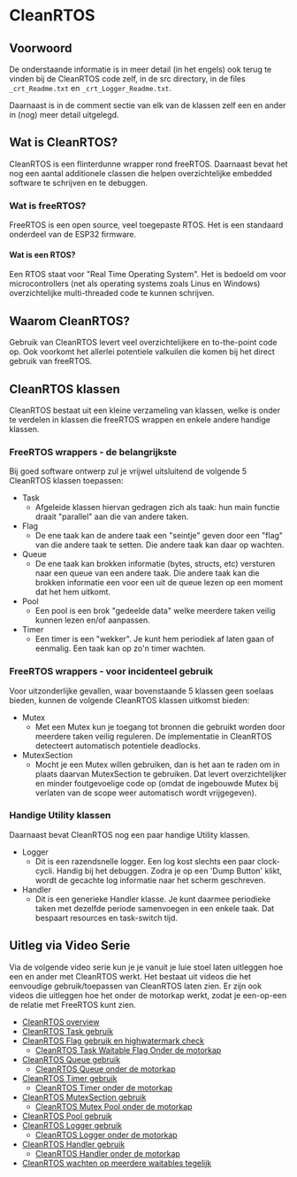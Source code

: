 # CleanRTOS

## Voorwoord

De onderstaande informatie is in meer detail (in het engels) ook terug te vinden bij de CleanRTOS code zelf, in de src directory, in de files ``_crt_Readme.txt`` en ``_crt_Logger_Readme.txt``.

Daarnaast is in de comment sectie van elk van de klassen zelf een en ander in (nog) meer detail uitgelegd.

## Wat is CleanRTOS?

CleanRTOS is een flinterdunne wrapper rond freeRTOS. Daarnaast bevat het nog een aantal additionele classen die helpen overzichtelijke embedded software te schrijven en te debuggen.

### Wat is freeRTOS?

FreeRTOS is een open source, veel toegepaste RTOS. Het is een standaard onderdeel van de ESP32 firmware.

#### Wat is een RTOS?

Een RTOS staat voor "Real Time Operating System". Het is bedoeld om voor microcontrollers (net als operating systems zoals Linus en Windows) overzichtelijke multi-threaded code te kunnen schrijven.

## Waarom CleanRTOS?

Gebruik van CleanRTOS levert veel overzichtelijkere en to-the-point code op. Ook voorkomt het allerlei potentiele valkuilen die komen bij het direct gebruik van freeRTOS. 

## CleanRTOS klassen

CleanRTOS bestaat uit een kleine verzameling van klassen, welke is onder te verdelen in klassen die freeRTOS wrappen en enkele andere handige klassen.

### FreeRTOS wrappers - de belangrijkste

Bij goed software ontwerp zul je vrijwel uitsluitend de volgende 5 CleanRTOS klassen toepassen:

- Task
  - Afgeleide klassen hiervan gedragen zich als taak: hun main functie draait "parallel" aan die van andere taken.
- Flag
  - De ene taak kan de andere taak een "seintje" geven door een "flag" van die andere taak te setten. Die andere taak kan daar op wachten.
- Queue
  - De ene taak kan brokken informatie (bytes, structs, etc) versturen naar een queue van een andere taak. Die andere taak kan die brokken informatie een voor een uit de queue lezen op een moment dat het hem uitkomt.
- Pool
  - Een pool is een brok "gedeelde data" welke meerdere taken veilig kunnen lezen en/of aanpassen.
- Timer
  - Een timer is een "wekker". Je kunt hem periodiek af laten gaan of eenmalig.  Een taak kan op zo'n timer wachten.

### FreeRTOS wrappers - voor incidenteel gebruik

Voor uitzonderlijke gevallen, waar bovenstaande 5 klassen geen soelaas bieden, kunnen de volgende CleanRTOS klassen uitkomst bieden:

- Mutex
  - Met een Mutex kun je toegang tot bronnen die gebruikt worden door meerdere taken veilig reguleren. De implementatie in CleanRTOS detecteert automatisch potentiele deadlocks.
- MutexSection
  - Mocht je een Mutex willen gebruiken, dan is het aan te raden om in plaats daarvan MutexSection te gebruiken. Dat levert overzichtelijker en minder foutgevoelige code op (omdat de ingebouwde Mutex bij verlaten van de scope weer automatisch wordt vrijgegeven).

### Handige Utility klassen

Daarnaast bevat CleanRTOS nog een paar handige Utility klassen.

- Logger
  - Dit is een razendsnelle logger. Een log kost slechts een paar clock-cycli. Handig bij het debuggen. Zodra je op een 'Dump Button' klikt, wordt de gecachte log informatie naar het scherm geschreven.
- Handler
  - Dit is een generieke Handler klasse. Je kunt daarmee periodieke taken met dezelfde periode samenvoegen in een enkele taak. Dat bespaart resources en task-switch tijd.

## Uitleg via Video Serie
Via de volgende video serie kun je je vanuit je luie stoel laten uitleggen hoe een en ander met CleanRTOS werkt. Het bestaat uit videos die het eenvoudige gebruik/toepassen van CleanRTOS laten zien. Er zijn ook videos die uitleggen hoe het onder de motorkap werkt, zodat je een-op-een de relatie met FreeRTOS kunt zien.

- [CleanRTOS overview](https://youtu.be/P5RiUsPRDdY)
- [CleanRTOS Task gebruik](https://youtu.be/3W2uBrb0YAI)
- [CleanRTOS Flag gebruik en highwatermark check](https://youtu.be/j3TUx1L2b-8)
  - [CleanRTOS Task Waitable Flag Onder de motorkap](https://youtu.be/I1adj-1ucKg)
- [CleanRTOS Queue gebruik](https://youtu.be/6gtzlrYGRNo)
  - [CleanRTOS Queue onder de motorkap](https://youtu.be/69_BV3WDosI)
- [CleanRTOS Timer gebruik](https://youtu.be/gYyz0YWCRuk)
  - [CleanRTOS Timer onder de motorkap](https://youtu.be/ISTA7LL_qOo)
- [CleanRTOS MutexSection gebruik](https://youtu.be/SHOObIFtfrE)
  - [CleanRTOS Mutex Pool onder de motorkap](https://youtu.be/CShOFS78phQ)
- [CleanRTOS Pool gebruik](https://youtu.be/KUTgI4alVLw)
- [CleanRTOS Logger gebruik](https://youtu.be/XdClbnqFyQM)
  - [CleanRTOS Logger onder de motorkap](https://youtu.be/iMpHRoj--sA)
- [CleanRTOS Handler gebruik](https://youtu.be/8YMu4JQdMy8)
  - [CleanRTOS Handler onder de motorkap](https://youtu.be/tc_VfyLXJcc)
- [CleanRTOS wachten op meerdere waitables tegelijk](https://youtu.be/VneJ876W3KA)


